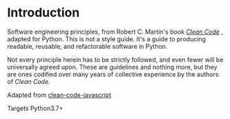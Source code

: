 # Introduction

Software engineering principles, from Robert C. Martin's book
[*Clean
Code*](https://www.amazon.com/Clean-Code-Handbook-Software-Craftsmanship/dp/0132350882)
, adapted for Python. This is not a style guide. It's a guide to producing
readable, reusable, and refactorable software in Python.

Not every principle herein has to be strictly followed, and even fewer will be
universally agreed upon. These are guidelines and nothing more, but they are
ones codified over many years of collective experience by the authors of *Clean
Code*.

Adapted
from [clean-code-javascript](https://github.com/ryanmcdermott/clean-code-javascript)

Targets Python3.7+
